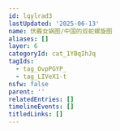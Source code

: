 ```yaml
---
id: lqylrad3
lastUpdated: '2025-06-13'
name: 伏羲女娲图/中国的双蛇螺旋图
aliases: []
layer: 6
categoryId: cat_1YBqIhJq
tagIds:
  - tag_OvpPGYP_
  - tag_LIVeX1-t
nsfw: false
parent: ''
relatedEntries: []
timelineEvents: []
titledLinks: []
---
```



